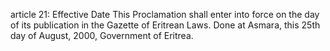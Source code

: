 article 21: Effective Date 
This Proclamation shall enter into force on the day of its publication in the Gazette of Eritrean Laws. Done at Asmara, this 25th day of August, 2000, Government of Eritrea.
<ul>
</ul>